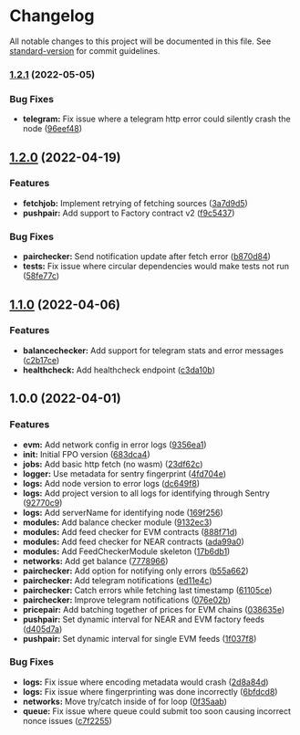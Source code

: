 # Changelog

All notable changes to this project will be documented in this file. See [standard-version](https://github.com/conventional-changelog/standard-version) for commit guidelines.

### [1.2.1](https://github.com/fluxprotocol/fpo-node/compare/v1.2.0...v1.2.1) (2022-05-05)


### Bug Fixes

* **telegram:** Fix issue where a telegram http error could silently crash the node ([96eef48](https://github.com/fluxprotocol/fpo-node/commit/96eef4833a8c79bb90a57adab73ef22dc6286a6c))

## [1.2.0](https://github.com/fluxprotocol/fpo-node/compare/v1.1.0...v1.2.0) (2022-04-19)


### Features

* **fetchjob:** Implement retrying of fetching sources ([3a7d9d5](https://github.com/fluxprotocol/fpo-node/commit/3a7d9d5a2a05b79fa743608006a405f5168aade0))
* **pushpair:** Add support to Factory contract v2 ([f9c5437](https://github.com/fluxprotocol/fpo-node/commit/f9c543750b4fb369bd0833c7682403a6d45f8c46))


### Bug Fixes

* **pairchecker:** Send notification update after fetch error ([b870d84](https://github.com/fluxprotocol/fpo-node/commit/b870d849e339025b3f4114d0df3bd75d3b98c063))
* **tests:** Fix issue where circular dependencies would make tests not run ([58fe77c](https://github.com/fluxprotocol/fpo-node/commit/58fe77c1f6db2a8bde183ea98538740f1435be4d))

## [1.1.0](https://github.com/fluxprotocol/fpo-node/compare/v1.0.0...v1.1.0) (2022-04-06)


### Features

* **balancechecker:** Add support for telegram stats and error messages ([c2b17ce](https://github.com/fluxprotocol/fpo-node/commit/c2b17ce529df237e3c223511305d95ee930d837c))
* **healthcheck:** Add healthcheck endpoint ([c3da10b](https://github.com/fluxprotocol/fpo-node/commit/c3da10b85e01d212d50b31ac6ad26bdcd1f10a95))

## 1.0.0 (2022-04-01)


### Features

* **evm:** Add network config in error logs ([9356ea1](https://github.com/fluxprotocol/fpo-node/commit/9356ea10467e147014a41bfaf1c144d4db9b7d6d))
* **init:** Initial FPO version ([683dca4](https://github.com/fluxprotocol/fpo-node/commit/683dca4fba47132a703cb8ae462b8b0a39353937))
* **jobs:** Add basic http fetch (no wasm) ([23df62c](https://github.com/fluxprotocol/fpo-node/commit/23df62cdeb014f613a5d0192865ddcab87849d33))
* **logger:** Use metadata for sentry fingerprint ([4fd704e](https://github.com/fluxprotocol/fpo-node/commit/4fd704e1b6c277f906cf4251f1db62192956d480))
* **logs:** Add node version to error logs ([dc649f8](https://github.com/fluxprotocol/fpo-node/commit/dc649f81fb3e367d86c6850d7b8a06364ca71512))
* **logs:** Add project version to all logs for identifying through Sentry ([92770c9](https://github.com/fluxprotocol/fpo-node/commit/92770c9ca347eb1cad27de3156dbb217ba96470b))
* **logs:** Add serverName for identifying node ([169f256](https://github.com/fluxprotocol/fpo-node/commit/169f256d4b275c9e6775f00ff1fa9441b5b53a83))
* **modules:** Add balance checker module ([9132ec3](https://github.com/fluxprotocol/fpo-node/commit/9132ec3bc1b70c95eaf5144773534f1de8e65911))
* **modules:** Add feed checker for EVM contracts ([888f71d](https://github.com/fluxprotocol/fpo-node/commit/888f71d0c234c1ed04f2ea4fc8fc8387cac1d3f6))
* **modules:** Add feed checker for NEAR contracts ([ada99a0](https://github.com/fluxprotocol/fpo-node/commit/ada99a047020637d41d21d3c1f6b75b7951fcaf1))
* **modules:** Add FeedCheckerModule skeleton ([17b6db1](https://github.com/fluxprotocol/fpo-node/commit/17b6db1df5ea3accfe3e142c4960689ecd71652b))
* **networks:** Add get balance ([7778966](https://github.com/fluxprotocol/fpo-node/commit/7778966cf37c46ac5c91dd287c3d5be8ca753b6b))
* **pairchecker:** Add option for notifying only errors ([b55a662](https://github.com/fluxprotocol/fpo-node/commit/b55a66253d8eeb47a74d4050abe71244555124b3))
* **pairchecker:** Add telegram notifications ([ed11e4c](https://github.com/fluxprotocol/fpo-node/commit/ed11e4cd63ccd86045f931fc8729403cadc39fe2))
* **pairchecker:** Catch errors while fetching last timestamp ([61105ce](https://github.com/fluxprotocol/fpo-node/commit/61105ce6e3466ce0d27100f0d21ff4476f0dc712))
* **pairchecker:** Improve telegram notifications ([076e02b](https://github.com/fluxprotocol/fpo-node/commit/076e02bc77b0bba89d9766c4364ea1e9164101e2))
* **pricepair:** Add batching together of prices for EVM chains ([038635e](https://github.com/fluxprotocol/fpo-node/commit/038635e83fb44e0e84ab359a3f970638dbfa9d78))
* **pushpair:** Set dynamic interval for NEAR and EVM factory feeds ([d405d7a](https://github.com/fluxprotocol/fpo-node/commit/d405d7a5fca7519135b49a7bdb7b48377fd51726))
* **pushpair:** Set dynamic interval for single EVM feeds ([1f037f8](https://github.com/fluxprotocol/fpo-node/commit/1f037f891b48ae0c1fa472f4740dfde5fda9044d))


### Bug Fixes

* **logs:** Fix issue where encoding metadata would crash ([2d8a84d](https://github.com/fluxprotocol/fpo-node/commit/2d8a84d849258eb93bdb235e2ce04d816971d3b7))
* **logs:** Fix issue where fingerprinting was done incorrectly ([6bfdcd8](https://github.com/fluxprotocol/fpo-node/commit/6bfdcd8c8b73fd55cea843af8b549ac9ec1872ab))
* **networks:** Move try/catch inside of for loop ([0f35aab](https://github.com/fluxprotocol/fpo-node/commit/0f35aab0aa5ac2b83988cc7cf311078b8daeef23))
* **queue:** Fix issue where queue could submit too soon causing incorrect nonce issues ([c7f2255](https://github.com/fluxprotocol/fpo-node/commit/c7f225572c215b1c8bf8f046c47b757922401f8c))
